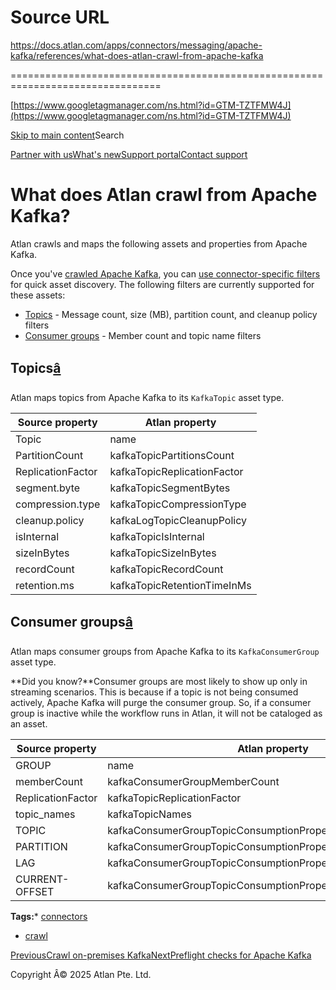 # Source URL
https://docs.atlan.com/apps/connectors/messaging/apache-kafka/references/what-does-atlan-crawl-from-apache-kafka

================================================================================

<!--
canonical: https://docs.atlan.com/apps/connectors/messaging/apache-kafka/references/what-does-atlan-crawl-from-apache-kafka
link-alternate: https://docs.atlan.com/apps/connectors/messaging/apache-kafka/references/what-does-atlan-crawl-from-apache-kafka
meta-description: Atlan crawls and maps the following assets and properties from Apache Kafka.
meta-docsearch:docusaurus_tag: docs-default-current
meta-docsearch:language: en
meta-docsearch:version: current
meta-docusaurus_locale: en
meta-docusaurus_tag: docs-default-current
meta-docusaurus_version: current
meta-generator: Docusaurus v3.8.1
meta-og-description: Atlan crawls and maps the following assets and properties from Apache Kafka.
meta-og-locale: en
meta-og-title: What does Atlan crawl from Apache Kafka? | Atlan Documentation
meta-og-url: https://docs.atlan.com/apps/connectors/messaging/apache-kafka/references/what-does-atlan-crawl-from-apache-kafka
meta-twitter:card: summary_large_image
meta-viewport: width=device-width,initial-scale=1
title: What does Atlan crawl from Apache Kafka? | Atlan Documentation
-->

[https://www.googletagmanager.com/ns.html?id=GTM-TZTFMW4J](https://www.googletagmanager.com/ns.html?id=GTM-TZTFMW4J)

[Skip to main content](#__docusaurus_skipToContent_fallback)Search

[Partner with us](https://docs.google.com/forms/d/e/1FAIpQLScuAIhCm2GS7YFstrOjawbP8J7PUmOynQo7wI2yGCcCyEcVSw/viewform)[What's new](https://shipped.atlan.com/)[Support portal](https://atlan.zendesk.com/auth/v2/login/signin?return_to=https%3A%2F%2Fatlan.zendesk.com%2Fhc%2Fen-us&theme=hc&locale=en-us&brand_id=1900000425113&auth_origin=1900000425113%2Cfalse%2Ctrue)[Contact support](/support/submit-request)

What does Atlan crawl from Apache Kafka?
========================================

Atlan crawls and maps the following assets and properties from Apache Kafka.

Once you've [crawled Apache Kafka](/apps/connectors/messaging/apache-kafka/how-tos/crawl-apache-kafka), you can [use connector\-specific filters](/product/capabilities/discovery/how-tos/use-the-filters-menu#connector-specific-filters) for quick asset discovery. The following filters are currently supported for these assets:

* [Topics](#topics) \- Message count, size (MB), partition count, and cleanup policy filters
* [Consumer groups](#consumer-groups) \- Member count and topic name filters

Topics[â](#topics "Direct link to Topics")
--------------------------------------------

Atlan maps topics from Apache Kafka to its `KafkaTopic` asset type.

| Source property | Atlan property |
| --- | --- |
| Topic | name |
| PartitionCount | kafkaTopicPartitionsCount |
| ReplicationFactor | kafkaTopicReplicationFactor |
| segment.byte | kafkaTopicSegmentBytes |
| compression.type | kafkaTopicCompressionType |
| cleanup.policy | kafkaLogTopicCleanupPolicy |
| isInternal | kafkaTopicIsInternal |
| sizeInBytes | kafkaTopicSizeInBytes |
| recordCount | kafkaTopicRecordCount |
| retention.ms | kafkaTopicRetentionTimeInMs |

Consumer groups[â](#consumer-groups "Direct link to Consumer groups")
-----------------------------------------------------------------------

Atlan maps consumer groups from Apache Kafka to its `KafkaConsumerGroup` asset type.

**Did you know?**Consumer groups are most likely to show up only in streaming scenarios. This is because if a topic is not being consumed actively, Apache Kafka will purge the consumer group. So, if a consumer group is inactive while the workflow runs in Atlan, it will not be cataloged as an asset.

| Source property | Atlan property |
| --- | --- |
| GROUP | name |
| memberCount | kafkaConsumerGroupMemberCount |
| ReplicationFactor | kafkaTopicReplicationFactor |
| topic\_names | kafkaTopicNames |
| TOPIC | kafkaConsumerGroupTopicConsumptionProperties.topicName |
| PARTITION | kafkaConsumerGroupTopicConsumptionProperties.topicPartition |
| LAG | kafkaConsumerGroupTopicConsumptionProperties.topicLag |
| CURRENT\-OFFSET | kafkaConsumerGroupTopicConsumptionProperties.topicCurrentOffset |

**Tags:*** [connectors](/tags/connectors)
* [crawl](/tags/crawl)

[PreviousCrawl on\-premises Kafka](/apps/connectors/messaging/on-premises-event-buses/how-tos/crawl-on-premises-kafka)[NextPreflight checks for Apache Kafka](/apps/connectors/messaging/apache-kafka/references/preflight-checks-for-apache-kafka)

Copyright Â© 2025 Atlan Pte. Ltd.

